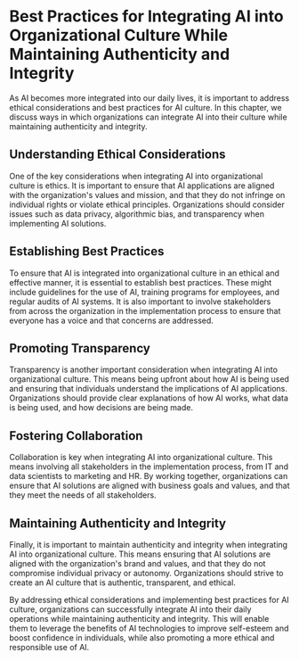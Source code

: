 Best Practices for Integrating AI into Organizational Culture While Maintaining Authenticity and Integrity
==========================================================================================================================================================================================

As AI becomes more integrated into our daily lives, it is important to address ethical considerations and best practices for AI culture. In this chapter, we discuss ways in which organizations can integrate AI into their culture while maintaining authenticity and integrity.

Understanding Ethical Considerations
------------------------------------

One of the key considerations when integrating AI into organizational culture is ethics. It is important to ensure that AI applications are aligned with the organization's values and mission, and that they do not infringe on individual rights or violate ethical principles. Organizations should consider issues such as data privacy, algorithmic bias, and transparency when implementing AI solutions.

Establishing Best Practices
---------------------------

To ensure that AI is integrated into organizational culture in an ethical and effective manner, it is essential to establish best practices. These might include guidelines for the use of AI, training programs for employees, and regular audits of AI systems. It is also important to involve stakeholders from across the organization in the implementation process to ensure that everyone has a voice and that concerns are addressed.

Promoting Transparency
----------------------

Transparency is another important consideration when integrating AI into organizational culture. This means being upfront about how AI is being used and ensuring that individuals understand the implications of AI applications. Organizations should provide clear explanations of how AI works, what data is being used, and how decisions are being made.

Fostering Collaboration
-----------------------

Collaboration is key when integrating AI into organizational culture. This means involving all stakeholders in the implementation process, from IT and data scientists to marketing and HR. By working together, organizations can ensure that AI solutions are aligned with business goals and values, and that they meet the needs of all stakeholders.

Maintaining Authenticity and Integrity
--------------------------------------

Finally, it is important to maintain authenticity and integrity when integrating AI into organizational culture. This means ensuring that AI solutions are aligned with the organization's brand and values, and that they do not compromise individual privacy or autonomy. Organizations should strive to create an AI culture that is authentic, transparent, and ethical.

By addressing ethical considerations and implementing best practices for AI culture, organizations can successfully integrate AI into their daily operations while maintaining authenticity and integrity. This will enable them to leverage the benefits of AI technologies to improve self-esteem and boost confidence in individuals, while also promoting a more ethical and responsible use of AI.
